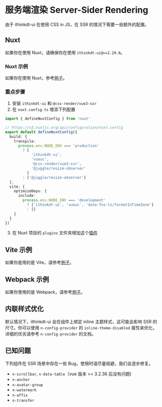 # 服务端渲染 Server-Sider Rendering

由于 ithinkdt-ui 在使用 CSS in JS，在 SSR 的情况下需要一些额外的配置。

## Nuxt

如果你在使用 Nuxt，请确保你在使用 `ithinkdt-ui@>=2.29.0`。

### Nuxt 示例

如果你在使用 Nuxt，参考[例子](https://github.com/07akioni/ithinkdt-ui-nuxt-demo)。

### 重点步骤

1. 安装 `ithinkdt-ui` 和 `@css-render/vue3-ssr`
2. 在 `nuxt.config.ts` 增添下列配置

```ts
import { defineNuxtConfig } from 'nuxt'

// https://v3.nuxtjs.org/api/configuration/nuxt.config
export default defineNuxtConfig({
  build: {
    transpile:
      process.env.NODE_ENV === 'production'
        ? [
            'ithinkdt-ui',
            'vueuc',
            '@css-render/vue3-ssr',
            '@juggle/resize-observer'
          ]
        : ['@juggle/resize-observer']
  },
  vite: {
    optimizeDeps: {
      include:
        process.env.NODE_ENV === 'development'
          ? ['ithinkdt-ui', 'vueuc', 'date-fns-tz/formatInTimeZone']
          : []
    }
  }
})
```

3. 在 Nuxt 项目的 `plugins` 文件夹增加这个[插件](https://github.com/07akioni/ithinkdt-ui-nuxt-demo/blob/main/plugins/ithinkdt-ui.ts)

## Vite 示例

如果你是用的是 Vite，请参考[例子](https://github.com/07akioni/ithinkdt-ui-vite-ssr)。

## Webpack 示例

如果你使用的是 Webpack，请参考[例子](https://github.com/tusen-ai/ithinkdt-ui/tree/main/playground/ssr)。

## 内联样式优化

默认情况下，ithinkdt-ui 会在组件上绑定 inline 主题样式，这可能会影响 SSR 的尺寸。你可以使用 `n-config-provider` 的 `inline-theme-disabled` 属性来优化，详细的优劣请参考 `n-config-provider` 的文档。

## 已知问题

下列组件在 SSR 场景中存在一些 Bug，使用时请尽量规避，我们会逐步修复。

- `n-scrollbar`, `n-data-table`（vue 版本 >= 3.2.36 后没有问题)
- `n-anchor`
- `n-avatar-group`
- `n-watermark`
- `n-affix`
- `n-transfer`
